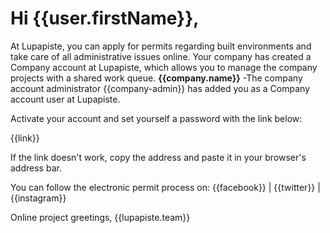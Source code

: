 # Hi {{user.firstName}},

At Lupapiste, you can apply for permits regarding built environments and take care of all administrative issues online. Your company has created a Company account at Lupapiste, which allows you to manage the company projects with a shared work queue. **{{company.name}}** -The company account administrator {{company-admin}} has added you as a Company account user at Lupapiste.

Activate your account and set yourself a password with the link below:

{{link}}

If the link doesn't work, copy the address and paste it in your browser's address bar.     

You can follow the electronic permit process on: {{facebook}} | {{twitter}} | {{instagram}}

Online project greetings,
{{lupapiste.team}}